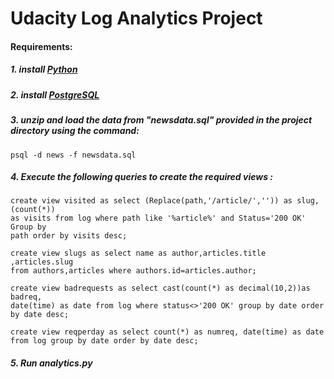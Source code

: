 # Udacity Log Analytics Project 
 
#### Requirements: 

##### 1. install  <a target="_blank" href="https://www.python.org/">Python</a>
##### 2. install  <a target="_blank" href="https://www.postgresql.org/">PostgreSQL</a>
##### 3. unzip and load the data from  "newsdata.sql" provided in the project directory using the command:
    psql -d news -f newsdata.sql 
##### 4. Execute the following queries to create the required views : 
 
    create view visited as select (Replace(path,'/article/','')) as slug,(count(*)) 
    as visits from log where path like '%article%' and Status='200 OK' Group by 
    path order by visits desc;
    
    create view slugs as select name as author,articles.title ,articles.slug 
    from authors,articles where authors.id=articles.author;
    
    create view badrequests as select cast(count(*) as decimal(10,2))as badreq, 
    date(time) as date from log where status<>'200 OK' group by date order by date desc;

    create view reqperday as select count(*) as numreq, date(time) as date
    from log group by date order by date desc;
    
##### 5. Run analytics.py
